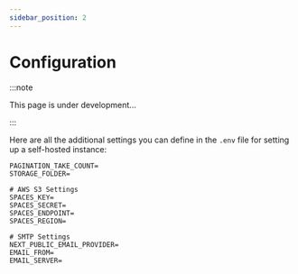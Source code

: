 ```yaml
---
sidebar_position: 2
---
```


# Configuration

:::note

This page is under development...

:::

Here are all the additional settings you can define in the `.env` file for setting up a self-hosted instance:

```
PAGINATION_TAKE_COUNT=
STORAGE_FOLDER=

# AWS S3 Settings
SPACES_KEY=
SPACES_SECRET=
SPACES_ENDPOINT=
SPACES_REGION=

# SMTP Settings
NEXT_PUBLIC_EMAIL_PROVIDER=
EMAIL_FROM=
EMAIL_SERVER=
```
